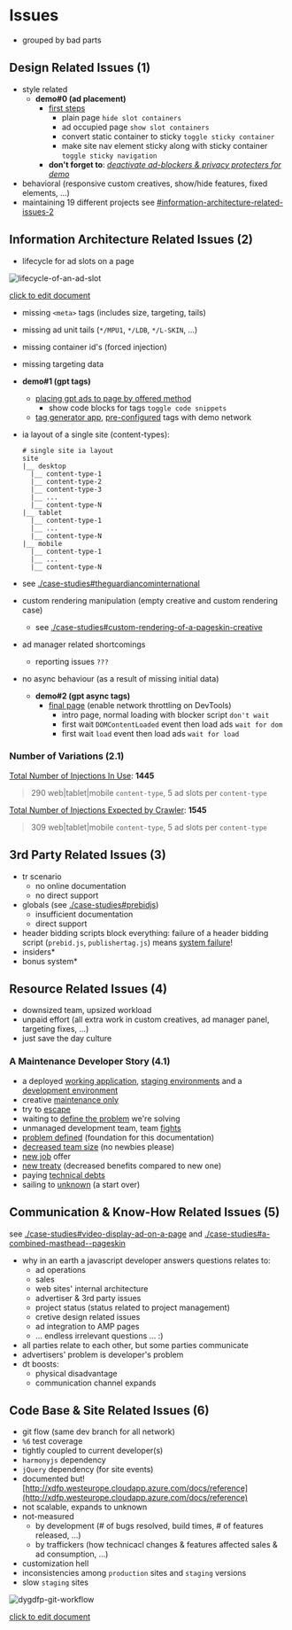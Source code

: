 # Issues

- grouped by bad parts

## Design Related Issues (1)

- style related
  - **demo#0 (ad placement)**
    - [first steps](https://xkema.github.io/untitled-ad-manager-demos/src/my-shiny-site-as-a-publisher/index.html)
      - plain page `hide slot containers`
      - ad occupied page `show slot containers`
      - convert static container to sticky `toggle sticky container`
      - make site nav element sticky along with sticky container `toggle sticky navigation`
    - **don't forget to**: *<u>deactivate ad-blockers & privacy protecters for demo</u>*
- behavioral (responsive custom creatives, show/hide features, fixed elements, ...)
- maintaining 19 different projects see [#information-architecture-related-issues-2](#information-architecture-related-issues-2)

## Information Architecture Related Issues (2)

- lifecycle for ad slots on a page

![lifecycle-of-an-ad-slot](https://docs.google.com/drawings/d/e/2PACX-1vTiFL3QENKDnsUH7IgUYVJWuWKG1-HzV0s3jndgzhhzSso0czZDVSEzQKsuY9rR5QapkDnHA00y2C_O/pub?w=2259&h=1206)

[click to edit document](https://docs.google.com/drawings/d/1onyUUagb8JxLCTqtSefUm1ojw2YVR-7DWSRwNcf8GxA/edit)

- missing `<meta>` tags (includes size, targeting, tails)
- missing ad unit tails (`*/MPU1`, `*/LDB`, `*/L-SKIN`, ...)
- missing container id's (forced injection)
- missing targeting data
- **demo#1 (gpt tags)**
  - [placing gpt ads to page by offered method](https://xkema.github.io/untitled-ad-manager-demos/src/my-shiny-site-as-a-publisher/gpt-tags.html)
    - show code blocks for tags `toggle code snippets`
  - [tag generator app](https://dfpgpt.appspot.com), [pre-configured](https://dfpgpt.appspot.com/g/+5dHXG-ng) tags with demo network

- ia layout of a single site (content-types):

  ```
  # single site ia layout
  site
  |__ desktop
    |__ content-type-1
    |__ content-type-2
    |__ content-type-3
    |__ ...
    |__ content-type-N
  |__ tablet
    |__ content-type-1
    |__ ...
    |__ content-type-N
  |__ mobile
    |__ content-type-1
    |__ ...
    |__ content-type-N
  ```

- see [./case-studies#theguardiancominternational](https://xkema.github.io/untitled-ad-manager-demos/docs/case-studies#theguardiancominternational)
- custom rendering manipulation (empty creative and custom rendering case)
  - see [./case-studies#custom-rendering-of-a-pageskin-creative](https://xkema.github.io/untitled-ad-manager-demos/docs/case-studies#custom-rendering-of-a-pageskin-creative)
- ad manager related shortcomings
  - reporting issues `???`
- no async behaviour (as a result of missing initial data)
  - **demo#2 (gpt async tags)**
    - [final page](https://xkema.github.io/untitled-ad-manager-demos/src/my-shiny-site-as-a-publisher/async-tags.html) (enable  network throttling on DevTools)
      - intro page, normal loading with blocker script `don't wait`
      - first wait `DOMContentLoaded` event then load ads `wait for dom`
      - first wait `load` event then load ads `wait for load`

### Number of Variations (2.1)

<u>Total Number of Injections In Use</u>: **1445** 

> 290 web\|tablet\|mobile `content-type`, 5 ad slots per `content-type`

<u>Total Number of Injections Expected by Crawler</u>: **1545**

> 309 web\|tablet\|mobile `content-type`, 5 ad slots per `content-type`

## 3rd Party Related Issues (3)

- tr scenario
  - no online documentation
  - no direct support
- globals (see [./case-studies#prebidjs](https://xkema.github.io/untitled-ad-manager-demos/docs/case-studies#prebidjs))
  - insufficient documentation
  - direct support
- header bidding scripts block everything: failure of a header bidding script (`prebid.js`, `publishertag.js`) means <u>system failure</u>!
- insiders\*
- bonus system\*

## Resource Related Issues (4)

- downsized team, upsized workload
- unpaid effort (all extra work in custom creatives, ad manager panel, targeting fixes, ...)
- just save the day culture

### A Maintenance Developer Story (4.1)

- a deployed <u>working application</u>, <u>staging environments</u> and a <u>development environment</u>
- creative <u>maintenance only</u>
- try to <u>escape</u>
- waiting to <u>define the problem</u> we're solving
- unmanaged development team, team <u>fights</u>
- <u>problem defined</u> (foundation for this documentation)
- <u>decreased team size</u> (no newbies please)
- <u>new job</u> offer
- <u>new treaty</u> (decreased benefits compared to new  one)
- paying <u>technical debts</u> 
- sailing to <u>unknown</u> (a start over)

## Communication & Know-How Related Issues (5)

see [./case-studies#video-display-ad-on-a-page](https://xkema.github.io/untitled-ad-manager-demos/docs/case-studies#video-display-ad-on-a-page) and [./case-studies#a-combined-masthead--pageskin](https://xkema.github.io/untitled-ad-manager-demos/docs/case-studies#a-combined-masthead--pageskin)

- why in an earth a javascript developer answers questions relates to:
  - ad operations
  - sales
  - web sites' internal architecture
  - advertiser & 3rd party issues
  - project status (status related to project management)
  - cretive design related issues
  - ad integration to AMP pages
  - ... endless irrelevant questions ... :)
- all parties relate to each other, but some parties communicate
- advertisers' problem is developer's problem
- dt boosts:
  - physical disadvantage
  - communication channel expands

## Code Base & Site Related Issues (6)

- git flow (same dev branch for all network)
- `%6` test coverage
- tightly coupled to current developer(s)
- `harmonyjs` dependency
- `jQuery` dependency (for site events)
- documented but! [http://xdfp.westeurope.cloudapp.azure.com/docs/reference](http://xdfp.westeurope.cloudapp.azure.com/docs/reference)
- not scalable, expands to unknown
- not-measured
  - by development (# of bugs resolved, build times, # of features released, ...)
  - by traffickers (how technicacl changes & features affected sales & ad consumption, ...)
- customization hell
- inconsistencies among `production` sites and `staging` versions
- slow `staging` sites

![dygdfp-git-workflow](https://docs.google.com/drawings/d/e/2PACX-1vRkMWMF1TXc8leTetl_vLc-uEfavnIFR6Sr4wVOcnKJkOvipTtJr4qZlDBacyIDaN9c-BI1cSFCDzt6/pub?w=1265&h=807)

[click to edit document](https://docs.google.com/drawings/d/1JyMgxcZ_Drd36lABwJ-g9ux0bcmLN0TfN9_WqLsFOAk/edit)
















